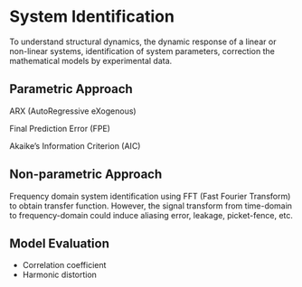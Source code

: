 # System Identification

To understand structural dynamics, the dynamic response of a linear or non-linear systems, identification of system parameters, correction the mathematical models by experimental data.

## Parametric Approach

ARX (AutoRegressive eXogenous)

Final Prediction Error (FPE)

Akaike’s Information Criterion (AIC)

## Non-parametric Approach

Frequency domain system identification using FFT (Fast Fourier Transform) to obtain transfer function. However, the signal transform from time-domain to frequency-domain could induce aliasing error, leakage, picket-fence, etc.


## Model Evaluation

- Correlation coefficient 
- Harmonic distortion